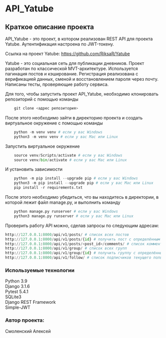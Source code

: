 # API_Yatube

## Краткое описание проекта
API_Yatube - это проект, в котором реализован REST API для проекта Yatube.
Аутентификация настроена по JWT-токену.

Ссылка на проект Yatube: https://github.com/RiksaR/Yatube

Yatube - это социальная сеть для публикации дневников. Проект разработан по
классической MVT-архитектуре. Используется пагинация постов и кэширование.
Регистрация реализована с верификацией данных, сменой и восстановлением пароля
через почту. Написаны тесты, проверяющие работу сервиса.

Для того, чтобы запустить проект API_Yatube, необходимо клонировать репозиторий с помощью
команды 
```python
    git clone <адрес репозитория>
```
После этого необходимо зайти в директорию проекта и создать виртуальное
окружение с помощью команды
```python
    python -m venv venv # если у вас Windows
    python3 -m venv venv # если у вас Mac или Linux
```
Запустить виртуальное окружение
```python
    source venv/Scripts/activate # если у вас Windows
    source venv/bin/activate # если у вас Mac или Linux
```
И установить зависимости
```python
    python -m pip install --upgrade pip # если у вас Windows
    python3 -m pip install --upgrade pip # если у вас Mac или Linux
    pip install -r requirements.txt
```

После этого необходимо убедиться, что вы находитесь в директории, в которой
лежит файл manage.py, и выполнить команду
```python
    python manage.py runserver # если у вас Windows
    python3 manage.py runserver # если у вас Mac или Linux
```
Проверить работу API можно, сделав запросы по следующим адресам:
```python
http://127.0.0.1:8000/api/v1/posts/ # список всех постов
http://127.0.0.1:8000/api/v1/posts/{id} # получить пост с определённым id
http://127.0.0.1:8000/api/v1/posts/<post_id>/comments/ # список комментариев к указанному посту
http://127.0.0.1:8000/api/v1/group/ # список всех групп
http://127.0.0.1:8000/api/v1/group/{id} # получить группу с определённым id
http://127.0.0.1:8000/api/v1/follow/ # список подписчиков текущего пользователя
```

### Используемые технологии
Python 3.9  
Django 3.1.6  
Pytest 5.4.1  
SQLite3  
Django REST Framework  
Simple-JWT  

### Автор проекта:
Смоленский Алексей